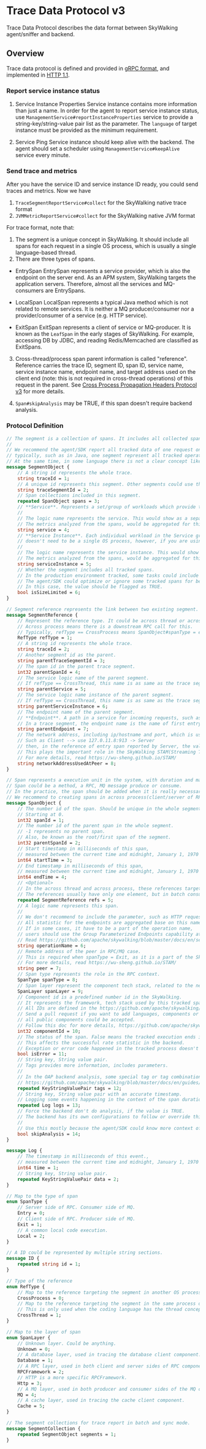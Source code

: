 # Trace Data Protocol v3
Trace Data Protocol describes the data format between SkyWalking agent/sniffer and backend. 

## Overview
Trace data protocol is defined and provided in [gRPC format](https://github.com/apache/skywalking-data-collect-protocol), and implemented in [HTTP 1.1](HTTP-API-Protocol.md).

### Report service instance status
1. Service Instance Properties 
Service instance contains more information than just a name. In order for the agent to report service instance status, use `ManagementService#reportInstanceProperties` service to provide a string-key/string-value pair list as the parameter. The `language` of target instance must be provided as the minimum requirement.

2. Service Ping
Service instance should keep alive with the backend. The agent should set a scheduler using `ManagementService#keepAlive` service every minute.

### Send trace and metrics
After you have the service ID and service instance ID ready, you could send traces and metrics. Now we
have 
1. `TraceSegmentReportService#collect` for the SkyWalking native trace format
1. `JVMMetricReportService#collect` for the SkyWalking native JVM format

For trace format, note that:
1. The segment is a unique concept in SkyWalking. It should include all spans for each request in a single OS process, which is usually a single language-based thread.
2. There are three types of spans.

* EntrySpan
EntrySpan represents a service provider, which is also the endpoint on the server end. As an APM system, SkyWalking targets the 
application servers. Therefore, almost all the services and MQ-consumers are EntrySpans.

* LocalSpan
LocalSpan represents a typical Java method which is not related to remote services. It is neither a MQ producer/consumer
nor a provider/consumer of a service (e.g. HTTP service).

* ExitSpan
ExitSpan represents a client of service or MQ-producer. It is known as the `LeafSpan` in the early stages of SkyWalking.
For example, accessing DB by JDBC, and reading Redis/Memcached are classified as ExitSpans. 

3. Cross-thread/process span parent information is called "reference". Reference carries the trace ID, 
segment ID, span ID, service name, service instance name, endpoint name, and target address used on the client end (note: this is not required in cross-thread operations) 
of this request in the parent. 
See [Cross Process Propagation Headers Protocol v3](Skywalking-Cross-Process-Propagation-Headers-Protocol-v3.md) for more details.

4. `Span#skipAnalysis` may be TRUE, if this span doesn't require backend analysis.

### Protocol Definition
```protobuf
// The segment is a collection of spans. It includes all collected spans in a simple one request context, such as a HTTP request process.
//
// We recommend the agent/SDK report all tracked data of one request once for all, such as,
// typically, such as in Java, one segment represent all tracked operations(spans) of one request context in the same thread.
// At the same time, in some language there is not a clear concept like golang, it could represent all tracked operations of one request context.
message SegmentObject {
    // A string id represents the whole trace.
    string traceId = 1;
    // A unique id represents this segment. Other segments could use this id to reference as a child segment.
    string traceSegmentId = 2;
    // Span collections included in this segment.
    repeated SpanObject spans = 3;
    // **Service**. Represents a set/group of workloads which provide the same behaviours for incoming requests.
    //
    // The logic name represents the service. This would show as a separate node in the topology.
    // The metrics analyzed from the spans, would be aggregated for this entity as the service level.
    string service = 4;
    // **Service Instance**. Each individual workload in the Service group is known as an instance. Like `pods` in Kubernetes, it
    // doesn't need to be a single OS process, however, if you are using instrument agents, an instance is actually a real OS process.
    //
    // The logic name represents the service instance. This would show as a separate node in the instance relationship.
    // The metrics analyzed from the spans, would be aggregated for this entity as the service instance level.
    string serviceInstance = 5;
    // Whether the segment includes all tracked spans.
    // In the production environment tracked, some tasks could include too many spans for one request context, such as a batch update for a cache, or an async job.
    // The agent/SDK could optimize or ignore some tracked spans for better performance.
    // In this case, the value should be flagged as TRUE.
    bool isSizeLimited = 6;
}

// Segment reference represents the link between two existing segment.
message SegmentReference {
    // Represent the reference type. It could be across thread or across process.
    // Across process means there is a downstream RPC call for this.
    // Typically, refType == CrossProcess means SpanObject#spanType = entry.
    RefType refType = 1;
    // A string id represents the whole trace.
    string traceId = 2;
    // Another segment id as the parent.
    string parentTraceSegmentId = 3;
    // The span id in the parent trace segment.
    int32 parentSpanId = 4;
    // The service logic name of the parent segment.
    // If refType == CrossThread, this name is as same as the trace segment.
    string parentService = 5;
    // The service logic name instance of the parent segment.
    // If refType == CrossThread, this name is as same as the trace segment.
    string parentServiceInstance = 6;
    // The endpoint name of the parent segment.
    // **Endpoint**. A path in a service for incoming requests, such as an HTTP URI path or a gRPC service class + method signature.
    // In a trace segment, the endpoint name is the name of first entry span.
    string parentEndpoint = 7;
    // The network address, including ip/hostname and port, which is used in the client side.
    // Such as Client --> use 127.0.11.8:913 -> Server
    // then, in the reference of entry span reported by Server, the value of this field is 127.0.11.8:913.
    // This plays the important role in the SkyWalking STAM(Streaming Topology Analysis Method)
    // For more details, read https://wu-sheng.github.io/STAM/
    string networkAddressUsedAtPeer = 8;
}

// Span represents a execution unit in the system, with duration and many other attributes.
// Span could be a method, a RPC, MQ message produce or consume.
// In the practice, the span should be added when it is really necessary, to avoid payload overhead.
// We recommend to creating spans in across process(client/server of RPC/MQ) and across thread cases only.
message SpanObject {
    // The number id of the span. Should be unique in the whole segment.
    // Starting at 0.
    int32 spanId = 1;
    // The number id of the parent span in the whole segment.
    // -1 represents no parent span.
    // Also, be known as the root/first span of the segment.
    int32 parentSpanId = 2;
    // Start timestamp in milliseconds of this span,
    // measured between the current time and midnight, January 1, 1970 UTC.
    int64 startTime = 3;
    // End timestamp in milliseconds of this span,
    // measured between the current time and midnight, January 1, 1970 UTC.
    int64 endTime = 4;
    // <Optional>
    // In the across thread and across process, these references targeting the parent segments.
    // The references usually have only one element, but in batch consumer case, such as in MQ or async batch process, it could be multiple.
    repeated SegmentReference refs = 5;
    // A logic name represents this span.
    //
    // We don't recommend to include the parameter, such as HTTP request parameters, as a part of the operation, especially this is the name of the entry span.
    // All statistic for the endpoints are aggregated base on this name. Those parameters should be added in the tags if necessary.
    // If in some cases, it have to be a part of the operation name,
    // users should use the Group Parameterized Endpoints capability at the backend to get the meaningful metrics.
    // Read https://github.com/apache/skywalking/blob/master/docs/en/setup/backend/endpoint-grouping-rules.md
    string operationName = 6;
    // Remote address of the peer in RPC/MQ case.
    // This is required when spanType = Exit, as it is a part of the SkyWalking STAM(Streaming Topology Analysis Method).
    // For more details, read https://wu-sheng.github.io/STAM/
    string peer = 7;
    // Span type represents the role in the RPC context.
    SpanType spanType = 8;
    // Span layer represent the component tech stack, related to the network tech.
    SpanLayer spanLayer = 9;
    // Component id is a predefined number id in the SkyWalking.
    // It represents the framework, tech stack used by this tracked span, such as Spring.
    // All IDs are defined in the https://github.com/apache/skywalking/blob/master/oap-server/server-bootstrap/src/main/resources/component-libraries.yml
    // Send a pull request if you want to add languages, components or mapping definitions,
    // all public components could be accepted.
    // Follow this doc for more details, https://github.com/apache/skywalking/blob/master/docs/en/guides/Component-library-settings.md
    int32 componentId = 10;
    // The status of the span. False means the tracked execution ends in the unexpected status.
    // This affects the successful rate statistic in the backend.
    // Exception or error code happened in the tracked process doesn't mean isError == true, the implementations of agent plugin and tracing SDK make the final decision.
    bool isError = 11;
    // String key, String value pair.
    // Tags provides more information, includes parameters.
    //
    // In the OAP backend analysis, some special tag or tag combination could provide other advanced features.
    // https://github.com/apache/skywalking/blob/master/docs/en/guides/Java-Plugin-Development-Guide.md#special-span-tags
    repeated KeyStringValuePair tags = 12;
    // String key, String value pair with an accurate timestamp.
    // Logging some events happening in the context of the span duration.
    repeated Log logs = 13;
    // Force the backend don't do analysis, if the value is TRUE.
    // The backend has its own configurations to follow or override this.
    //
    // Use this mostly because the agent/SDK could know more context of the service role.
    bool skipAnalysis = 14;
}

message Log {
    // The timestamp in milliseconds of this event.,
    // measured between the current time and midnight, January 1, 1970 UTC.
    int64 time = 1;
    // String key, String value pair.
    repeated KeyStringValuePair data = 2;
}

// Map to the type of span
enum SpanType {
    // Server side of RPC. Consumer side of MQ.
    Entry = 0;
    // Client side of RPC. Producer side of MQ.
    Exit = 1;
    // A common local code execution.
    Local = 2;
}

// A ID could be represented by multiple string sections.
message ID {
    repeated string id = 1;
}

// Type of the reference
enum RefType {
    // Map to the reference targeting the segment in another OS process.
    CrossProcess = 0;
    // Map to the reference targeting the segment in the same process of the current one, just across thread.
    // This is only used when the coding language has the thread concept.
    CrossThread = 1;
}

// Map to the layer of span
enum SpanLayer {
    // Unknown layer. Could be anything.
    Unknown = 0;
    // A database layer, used in tracing the database client component.
    Database = 1;
    // A RPC layer, used in both client and server sides of RPC component.
    RPCFramework = 2;
    // HTTP is a more specific RPCFramework.
    Http = 3;
    // A MQ layer, used in both producer and consumer sides of the MQ component.
    MQ = 4;
    // A cache layer, used in tracing the cache client component.
    Cache = 5;
}

// The segment collections for trace report in batch and sync mode.
message SegmentCollection {
    repeated SegmentObject segments = 1;
}
```
